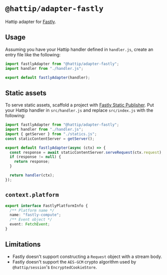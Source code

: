 # `@hattip/adapter-fastly`

Hattip adapter for [Fastly](https://developer.fastly.com/).

## Usage

Assuming you have your Hattip handler defined in `handler.js`, create an entry file like the following:

```js
import fastlyAdapter from "@hattip/adapter-fastly";
import handler from "./handler.js";

export default fastlyAdapter(handler);
```

## Static assets

To serve static assets, scaffold a project with [Fastly Static Publisher](https://github.com/fastly/compute-js-static-publish). Put your Hattip handler in `src/handler.js` and replace `src/index.js` with the following:

```js
import fastlyAdapter from "@hattip/adapter-fastly";
import handler from "./handler.js";
import { getServer } from "./statics.js";
const staticContentServer = getServer();

export default fastlyAdapter(async (ctx) => {
  const response = await staticContentServer.serveRequest(ctx.request);
  if (response != null) {
    return response;
  }

  return handler(ctx);
});
```

## `context.platform`

```ts
export interface FastlyPlatformInfo {
  /** Platform name */
  name: "fastly-compute";
  /** Event object */
  event: FetchEvent;
}
```

## Limitations

- Fastly doesn't support constructing a `Request` object with a stream body.
- Fastly doesn't support the `AES-GCM` crypto algorithm used by `@hattip/session`'s `EncryptedCookieStore`.
